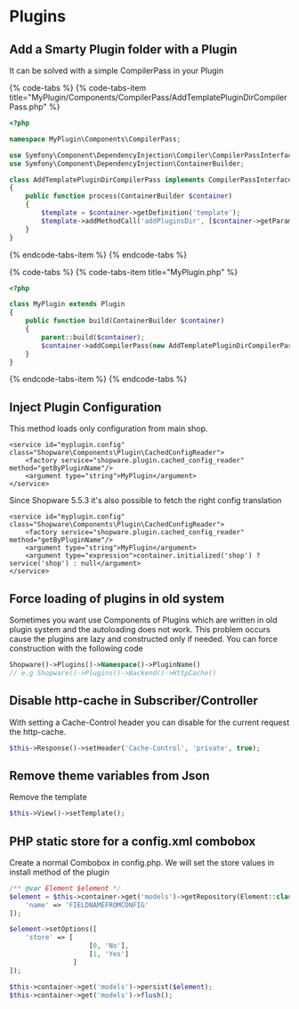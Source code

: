 # Plugins

## Add a Smarty Plugin folder with a Plugin

It can be solved with a simple CompilerPass in your Plugin

{% code-tabs %}
{% code-tabs-item title="MyPlugin/Components/CompilerPass/AddTemplatePluginDirCompilerPass.php" %}
```php
<?php

namespace MyPlugin\Components\CompilerPass;

use Symfony\Component\DependencyInjection\Compiler\CompilerPassInterface;
use Symfony\Component\DependencyInjection\ContainerBuilder;

class AddTemplatePluginDirCompilerPass implements CompilerPassInterface
{
    public function process(ContainerBuilder $container)
    {
        $template = $container->getDefinition('template');
        $template->addMethodCall('addPluginsDir', [$container->getParameter('my_plugin.my_parameter_to_folder')]);
    }
}
```
{% endcode-tabs-item %}
{% endcode-tabs %}

{% code-tabs %}
{% code-tabs-item title="MyPlugin.php" %}
```php
<?php

class MyPlugin extends Plugin
{
    public function build(ContainerBuilder $container)
    {
        parent::build($container);
        $container->addCompilerPass(new AddTemplatePluginDirCompilerPass());
    }
}
```
{% endcode-tabs-item %}
{% endcode-tabs %}

## Inject Plugin Configuration

This method loads only configuration from main shop.

```markup
<service id="myplugin.config" class="Shopware\Components\Plugin\CachedConfigReader">
    <factory service="shopware.plugin.cached_config_reader" method="getByPluginName"/>
    <argument type="string">MyPlugin</argument>
</service>
```

Since Shopware 5.5.3 it's also possible to fetch the right config translation

```markup
<service id="myplugin.config" class="Shopware\Components\Plugin\CachedConfigReader">
    <factory service="shopware.plugin.cached_config_reader" method="getByPluginName"/>
    <argument type="string">MyPlugin</argument>
    <argument type="expression">container.initialized('shop') ? service('shop') : null</argument>
</service>
```

## Force loading of plugins in old system

Sometimes you want use Components of Plugins which are written in old plugin system and the autoloading does not work. This problem occurs cause the plugins are lazy and constructed only if needed. You can force construction with the following code

```php
Shopware()->Plugins()->Namespace()->PluginName()
// e.g Shopware()->Plugins()->Backend()->HttpCache()
```

## Disable http-cache in Subscriber/Controller

With setting a Cache-Control header you can disable for the current request the http-cache.

```php
$this->Response()->setHeader('Cache-Control', 'private', true);
```

## Remove theme variables from Json

Remove the template

```php
$this->View()->setTemplate();
```

## PHP static store for a config.xml combobox

Create a normal Combobox in config.php. We will set the store values in install method of the plugin

```php
/** @var Element $element */
$element = $this->container->get('models')->getRepository(Element::class)->findOneBy([
    'name' => 'FIELDNAMEFROMCONFIG'
]);

$element->setOptions([
    'store' => [
                    [0, 'No'],
                    [1, 'Yes']
                ]
]);

$this->container->get('models')->persist($element);
$this->container->get('models')->flush();
```

